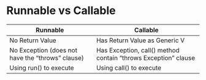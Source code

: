 # Runnable vs Callable

| Runnable | Callable |
| --- | --- |
| No Return Value | Has Return Value as Generic V |
| No Exception (does not have the “throws” clause) | Has Exception, call() method contain “throws Exception” clause |
| Using run() to execute | Using call() to execute |